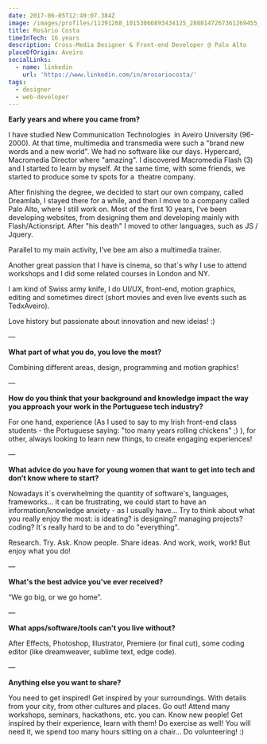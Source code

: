 ```yaml
---
date: 2017-06-05T12:49:07.384Z
image: /images/profiles/11391268_10153066893434125_2888147267361269455_n.jpg
title: Rosário Costa
timeInTech: 16 years
description: Cross-Media Designer & Front-end Developer @ Palo Alto
placeOfOrigin: Aveiro
socialLinks:
  - name: linkedin
    url: 'https://www.linkedin.com/in/mrosariocosta/'
tags:
  - designer
  - web-developer
---
```

**Early years and where you
came from?**

I have studied New Communication Technologies  in Aveiro University (96-2000). At that time, multimedia and transmedia were such a "brand new words and a new world". We had no software like our days. Hypercard,  Macromedia Director where "amazing". I discovered Macromedia Flash (3) and I started to learn by myself. At the same time, with some friends, we started to produce some tv spots for a  theatre company.

After finishing the degree, we decided to start our own company, called Dreamlab, I stayed there for a while, and then I move to a company called Palo Alto, where I still work on. Most of the first 10 years, I’ve been developing websites, from designing them and developing mainly with Flash/Actionsript. After "his death" I moved to other languages, such as JS / Jquery.

Parallel to my main activity, I’ve bee am also a multimedia trainer.

Another great passion that I have is cinema, so that´s why I use to attend workshops and I did some related courses in London and NY.

I am kind of Swiss army knife, I do UI/UX, front-end, motion graphics, editing and sometimes direct (short movies and even live events such as TedxAveiro).

Love history but passionate about innovation and new ideias! :)

—

**What part of what you do,
you love the most?**

Combining different areas, design, programming and motion graphics!

—

**How do you think that your
background and knowledge impact the way you approach your work in the
Portuguese tech industry?**

For one hand, experience (As I used to say to my Irish front-end class students - the Portuguese saying: "too many years rolling chickens" ;) ), for other, always looking to learn new things, to create engaging experiences!

—

**What advice do you have
for young women that want to get into tech and don’t know where to start?**

Nowadays it´s overwhelming the quantity of software's, languages, frameworks... it can be frustrating, we could start to have an information/knowledge anxiety - as I usually have... Try to think about what you really enjoy the most: is ideating? is designing? managing projects? coding? It´s really hard to be and to do "everything".

Research. Try. Ask. Know people. Share ideas. And work, work, work! But enjoy what you do!

—

**What's the best advice
you've ever received?**

“We go big, or we go home”.

— 

**What apps/software/tools
can't you live without?**

After Effects, Photoshop, Illustrator, Premiere (or final cut), some coding editor (like dreamweaver, sublime text, edge code).

—

**Anything
else you want to share?**

You need to get inspired! Get inspired by your surroundings. With details from your city, from other cultures and places. Go out! Attend many workshops, seminars, hackathons, etc. you can. Know new people! Get inspired by their experience, learn with them! Do exercise as well! You will need it, we spend too many hours sitting on a chair... Do volunteering! :)
